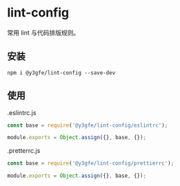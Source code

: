# lint-config

常用 lint 与代码排版规则。

## 安装

```shell
npm i @y3gfe/lint-config --save-dev
```

## 使用

.eslintrc.js

```js
const base = require('@y3gfe/lint-config/eslintrc');

module.exports = Object.assign({}, base, {});
```

.pretterrc.js

```js
const base = require('@y3gfe/lint-config/prettierrc');

module.exports = Object.assign({}, base, {});
```
